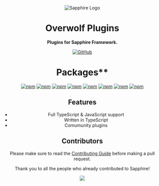 <!-- markdownlint-disable -->
<div align="center">

![Sapphire Logo](https://raw.githubusercontent.com/overwolf/assets/main/banners/SapphireCommunity.png)

# Overwolf Plugins

**Plugins for Sapphire Framework.**

[![GitHub](https://img.shields.io/github/license/overwolfdev/sapphire-template)](https://github.com/overwolfdev/sapphire-template/blob/main/LICENSE.md)

# Packages\*\*

[![npm](https://img.shields.io/npm/v/@overwolf/plugin-api?color=crimson&logo=npm&style=flat-square&label=@overwolf/plugin-api)](https://www.npmjs.com/package/@overwolf/plugin-api)
[![npm](https://img.shields.io/npm/v/@overwolf/plugin-editable-commands?color=crimson&logo=npm&style=flat-square&label=@overwolf/plugin-editable-commands)](https://www.npmjs.com/package/@overwolf/plugin-editable-commands)
[![npm](https://img.shields.io/npm/v/@overwolf/plugin-logger?color=crimson&logo=npm&style=flat-square&label=@overwolf/plugin-logger)](https://www.npmjs.com/package/@overwolf/plugin-logger)
[![npm](https://img.shields.io/npm/v/@overwolf/plugin-i18next?color=crimson&logo=npm&style=flat-square&label=@overwolf/plugin-i18next)](https://www.npmjs.com/package/@overwolf/plugin-i18next)
[![npm](https://img.shields.io/npm/v/@overwolf/plugin-subcommands?color=crimson&logo=npm&style=flat-square&label=@overwolf/plugin-subcommands)](https://www.npmjs.com/package/@overwolf/plugin-subcommands)
[![npm](https://img.shields.io/npm/v/@overwolf/plugin-scheduled-tasks?color=crimson&logo=npm&style=flat-square&label=@overwolf/plugin-scheduled-tasks)](https://www.npmjs.com/package/@overwolf/plugin-scheduled-tasks)
[![npm](https://img.shields.io/npm/v/@overwolf/plugin-pattern-commands?color=crimson&logo=npm&style=flat-square&label=@overwolf/plugin-pattern-commands)](https://www.npmjs.com/package/@overwolf/plugin-pattern-commands)
[![npm](https://img.shields.io/npm/v/@overwolf/plugin-hmr?color=crimson&logo=npm&style=flat-square&label=@overwolf/plugin-hmr)](https://www.npmjs.com/package/@overwolf/plugin-hmr)

## Features

-   Full TypeScript & JavaScript support
-   Written in TypeScript
-   Comumunity plugins

## Contributors

Please make sure to read the [Contributing Guide][contributing] before making a pull request.

Thank you to all the people who already contributed to Sapphire!

<a href="https://github.com/overwolfdev/sapphire-template/graphs/contributors">
  <img src="https://contrib.rocks/image?repo=overwolfdev/sapphire-template" />
</a>

[contributing]: https://github.com/overwolfdev/.github/blob/main/.github/CONTRIBUTING.md
